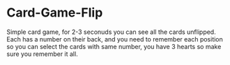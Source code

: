 # Card-Game-Flip
 
 
 Simple card game, for 2-3 seconuds you can see all the cards unflipped. Each has a number on their back, and you need to remember each position so you can select the cards with same number, you have 3 hearts so make sure you remember it all.

